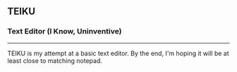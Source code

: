 ## TEIKU
### Text Editor (I Know, Uninventive)

***

TEIKU is my attempt at a basic text editor. By the end, I'm hoping it will be at least close to matching notepad.
